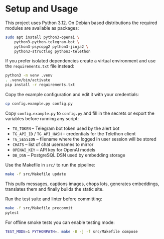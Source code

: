 # Setup and Usage

This project uses Python 3.12.  On Debian based distributions the required
modules are available as packages:

```bash
sudo apt install python3-openai \
    python3-python-telegram-bot \
    python3-psycopg2 python3-jinja2 \
    python3-structlog python3-telethon
```

If you prefer isolated dependencies create a virtual environment and use the
`requirements.txt` file instead:

```bash
python3 -m venv .venv
. .venv/bin/activate
pip install -r requirements.txt
```

Copy the example configuration and edit it with your credentials:

```bash
cp config.example.py config.py
```

Copy `config.example.py` to `config.py` and fill in the secrets or export the
variables before running any script:
- `TG_TOKEN` – Telegram bot token used by the alert bot
- `TG_API_ID` / `TG_API_HASH` – credentials for the Telethon client
- `TG_SESSION` – filename where the logged in user session will be stored
- `CHATS` – list of chat usernames to mirror
- `OPENAI_KEY` – API key for OpenAI models
- `DB_DSN` – PostgreSQL DSN used by embedding storage

Use the Makefile in `src/` to run the pipeline:

```bash
make -f src/Makefile update
```

This pulls messages, captions images, chops lots, generates embeddings, translates them and finally builds the static site.

Run the test suite and linter before committing:

```bash
make -f src/Makefile precommit
pytest
```

For offline smoke tests you can enable testing mode:

```bash
TEST_MODE=1 PYTHONPATH=. make -B -j -f src/Makefile compose
```
